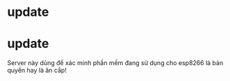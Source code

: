 # update
# update
Server này dùng để xác minh phần mềm đang sử dụng cho esp8266 là bản quyền hay là ăn cắp!
